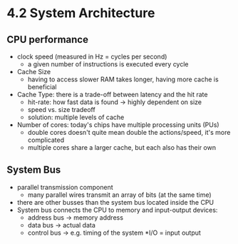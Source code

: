 # 4.2 System Architecture

## CPU performance
- clock speed (measured in Hz = cycles per second)
	- a given number of instructions is executed every cycle
- Cache Size
	- having to access slower RAM takes longer, having more cache is beneficial
- Cache Type: there is a trade-off between latency and the hit rate
	- hit-rate: how fast data is found -> highly dependent on size
	- speed vs. size tradeoff
	- solution: multiple levels of cache
- Number of cores: today's chips have multiple processing units (PUs)
	- double cores doesn't quite mean double the actions/speed, it's more complicated
	- multiple cores share a larger cache, but each also has their own

## System Bus
- parallel transmission component
	- many parallel wires transmit an array of bits (at the same time)
- there are other busses than the system bus located inside the CPU
- System bus connects the CPU to memory and input-output devices:
	- address bus -> memory address
	- data bus -> actual data
	- control bus -> e.g. timing of the system
*I/O = input output

